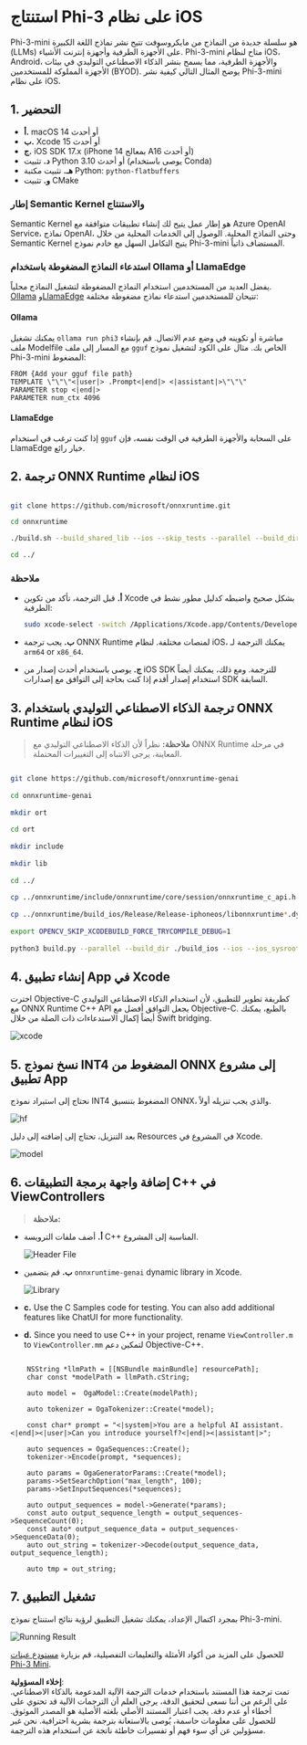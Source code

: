 # **استنتاج Phi-3 على نظام iOS**

Phi-3-mini هو سلسلة جديدة من النماذج من مايكروسوفت تتيح نشر نماذج اللغة الكبيرة (LLMs) على الأجهزة الطرفية وأجهزة إنترنت الأشياء. Phi-3-mini متاح لنظام iOS، Android، والأجهزة الطرفية، مما يسمح بنشر الذكاء الاصطناعي التوليدي في بيئات الأجهزة المملوكة للمستخدمين (BYOD). يوضح المثال التالي كيفية نشر Phi-3-mini على نظام iOS.

## **1. التحضير**

- **أ.** macOS 14 أو أحدث  
- **ب.** Xcode 15 أو أحدث  
- **ج.** iOS SDK 17.x (iPhone 14 بمعالج A16 أو أحدث)  
- **د.** تثبيت Python 3.10 أو أحدث (يوصى باستخدام Conda)  
- **هـ.** تثبيت مكتبة Python: `python-flatbuffers`  
- **و.** تثبيت CMake  

### إطار Semantic Kernel والاستنتاج

Semantic Kernel هو إطار عمل يتيح لك إنشاء تطبيقات متوافقة مع Azure OpenAI Service، نماذج OpenAI، وحتى النماذج المحلية. الوصول إلى الخدمات المحلية من خلال Semantic Kernel يتيح التكامل السهل مع خادم نموذج Phi-3-mini المستضاف ذاتياً.

### استدعاء النماذج المضغوطة باستخدام Ollama أو LlamaEdge

يفضل العديد من المستخدمين استخدام النماذج المضغوطة لتشغيل النماذج محلياً. [Ollama](https://ollama.com) و[LlamaEdge](https://llamaedge.com) تتيحان للمستخدمين استدعاء نماذج مضغوطة مختلفة:

#### **Ollama**

يمكنك تشغيل `ollama run phi3` مباشرة أو تكوينه في وضع عدم الاتصال. قم بإنشاء ملف Modelfile مع المسار إلى ملف `gguf` الخاص بك. مثال على الكود لتشغيل نموذج Phi-3-mini المضغوط:

```gguf
FROM {Add your gguf file path}
TEMPLATE \"\"\"<|user|> .Prompt<|end|> <|assistant|>\"\"\"
PARAMETER stop <|end|>
PARAMETER num_ctx 4096
```

#### **LlamaEdge**

إذا كنت ترغب في استخدام `gguf` على السحابة والأجهزة الطرفية في الوقت نفسه، فإن LlamaEdge خيار رائع.

## **2. ترجمة ONNX Runtime لنظام iOS**

```bash

git clone https://github.com/microsoft/onnxruntime.git

cd onnxruntime

./build.sh --build_shared_lib --ios --skip_tests --parallel --build_dir ./build_ios --ios --apple_sysroot iphoneos --osx_arch arm64 --apple_deploy_target 17.5 --cmake_generator Xcode --config Release

cd ../

```

### **ملاحظة**

- **أ.** قبل الترجمة، تأكد من تكوين Xcode بشكل صحيح واضبطه كدليل مطور نشط في الطرفية:

    ```bash
    sudo xcode-select -switch /Applications/Xcode.app/Contents/Developer
    ```

- **ب.** يجب ترجمة ONNX Runtime لمنصات مختلفة. لنظام iOS، يمكنك الترجمة لـ `arm64` or `x86_64`.

- **ج.** يوصى باستخدام أحدث إصدار من iOS SDK للترجمة. ومع ذلك، يمكنك أيضاً استخدام إصدار أقدم إذا كنت بحاجة إلى التوافق مع إصدارات SDK السابقة.

## **3. ترجمة الذكاء الاصطناعي التوليدي باستخدام ONNX Runtime لنظام iOS**

> **ملاحظة:** نظراً لأن الذكاء الاصطناعي التوليدي مع ONNX Runtime في مرحلة المعاينة، يرجى الانتباه إلى التغييرات المحتملة.

```bash

git clone https://github.com/microsoft/onnxruntime-genai
 
cd onnxruntime-genai
 
mkdir ort
 
cd ort
 
mkdir include
 
mkdir lib
 
cd ../
 
cp ../onnxruntime/include/onnxruntime/core/session/onnxruntime_c_api.h ort/include
 
cp ../onnxruntime/build_ios/Release/Release-iphoneos/libonnxruntime*.dylib* ort/lib
 
export OPENCV_SKIP_XCODEBUILD_FORCE_TRYCOMPILE_DEBUG=1
 
python3 build.py --parallel --build_dir ./build_ios --ios --ios_sysroot iphoneos --ios_arch arm64 --ios_deployment_target 17.5 --cmake_generator Xcode --cmake_extra_defines CMAKE_XCODE_ATTRIBUTE_CODE_SIGNING_ALLOWED=NO

```

## **4. إنشاء تطبيق App في Xcode**

اخترت Objective-C كطريقة تطوير للتطبيق، لأن استخدام الذكاء الاصطناعي التوليدي مع ONNX Runtime C++ API يجعل التوافق أفضل مع Objective-C. بالطبع، يمكنك أيضاً إكمال الاستدعاءات ذات الصلة من خلال Swift bridging.

![xcode](../../../../../translated_images/xcode.6c67033ca85b703e80cc51ecaa681fbcb6ac63cc0c256705ac97bc9ca039c235.ar.png)

## **5. نسخ نموذج INT4 المضغوط من ONNX إلى مشروع تطبيق App**

نحتاج إلى استيراد نموذج INT4 المضغوط بتنسيق ONNX، والذي يجب تنزيله أولاً.

![hf](../../../../../translated_images/hf.b99941885c6561bb3bcc0155d409e713db6d47b4252fb6991a08ffeefc0170ec.ar.png)

بعد التنزيل، تحتاج إلى إضافته إلى دليل Resources في المشروع في Xcode.

![model](../../../../../translated_images/model.f0cb932ac2c7648211fbe5341ee1aa42b77cb7f956b6d9b084afb8fbf52927c7.ar.png)

## **6. إضافة واجهة برمجة التطبيقات C++ في ViewControllers**

> **ملاحظة:**

- **أ.** أضف ملفات الترويسة C++ المناسبة إلى المشروع.

  ![Header File](../../../../../translated_images/head.2504a93b0be166afde6729fb193ebd14c5acb00a0bb6de1939b8a175b1f630fb.ar.png)

- **ب.** قم بتضمين `onnxruntime-genai` dynamic library in Xcode.

  ![Library](../../../../../translated_images/lib.86e12a925eb07e4e71a1466fa4f3ad27097e08505d25d34e98c33005d69b6f23.ar.png)

- **c.** Use the C Samples code for testing. You can also add additional features like ChatUI for more functionality.

- **d.** Since you need to use C++ in your project, rename `ViewController.m` to `ViewController.mm` لتمكين دعم Objective-C++.

```objc

    NSString *llmPath = [[NSBundle mainBundle] resourcePath];
    char const *modelPath = llmPath.cString;

    auto model =  OgaModel::Create(modelPath);

    auto tokenizer = OgaTokenizer::Create(*model);

    const char* prompt = "<|system|>You are a helpful AI assistant.<|end|><|user|>Can you introduce yourself?<|end|><|assistant|>";

    auto sequences = OgaSequences::Create();
    tokenizer->Encode(prompt, *sequences);

    auto params = OgaGeneratorParams::Create(*model);
    params->SetSearchOption("max_length", 100);
    params->SetInputSequences(*sequences);

    auto output_sequences = model->Generate(*params);
    const auto output_sequence_length = output_sequences->SequenceCount(0);
    const auto* output_sequence_data = output_sequences->SequenceData(0);
    auto out_string = tokenizer->Decode(output_sequence_data, output_sequence_length);
    
    auto tmp = out_string;

```

## **7. تشغيل التطبيق**

بمجرد اكتمال الإعداد، يمكنك تشغيل التطبيق لرؤية نتائج استنتاج نموذج Phi-3-mini.

![Running Result](../../../../../translated_images/result.7ebd1fe614f809d776c46475275ec72e4ab898c4ec53ae62b29315c064ca6839.ar.jpg)

للحصول على المزيد من أكواد الأمثلة والتعليمات التفصيلية، قم بزيارة [مستودع عينات Phi-3 Mini](https://github.com/Azure-Samples/Phi-3MiniSamples/tree/main/ios).

**إخلاء المسؤولية**:  
تمت ترجمة هذا المستند باستخدام خدمات الترجمة الآلية المدعومة بالذكاء الاصطناعي. على الرغم من أننا نسعى لتحقيق الدقة، يرجى العلم أن الترجمات الآلية قد تحتوي على أخطاء أو عدم دقة. يجب اعتبار المستند الأصلي بلغته الأصلية هو المصدر الموثوق. للحصول على معلومات حاسمة، يُوصى بالاستعانة بترجمة بشرية احترافية. نحن غير مسؤولين عن أي سوء فهم أو تفسيرات خاطئة ناتجة عن استخدام هذه الترجمة.